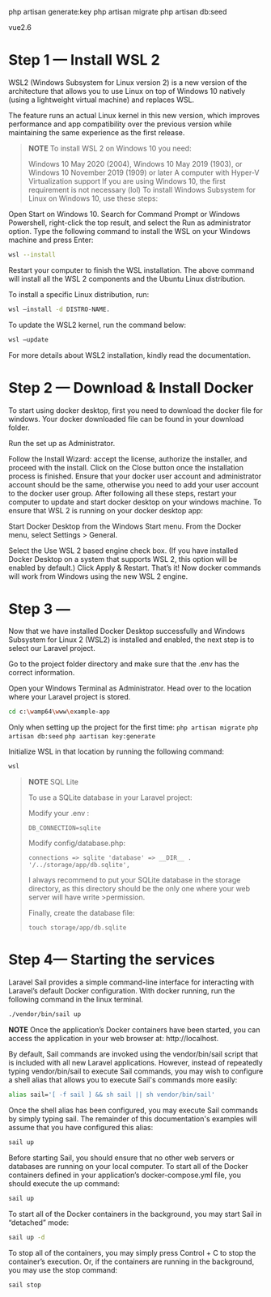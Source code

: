 php artisan generate:key
php artisan migrate
php artisan db:seed


vue2.6


# Step 1 — Install WSL 2

WSL2 (Windows Subsystem for Linux version 2) is a new version of the architecture that allows you to use Linux on top of Windows 10 natively (using a lightweight virtual machine) and replaces WSL.

The feature runs an actual Linux kernel in this new version, which improves performance and app compatibility over the previous version while maintaining the same experience as the first release.

>**NOTE**
>To install WSL 2 on Windows 10 you need:
>
>Windows 10 May 2020 (2004), Windows 10 May 2019 (1903), or Windows 10 November 2019 (1909) or later
>A computer with Hyper-V Virtualization support
>If you are using Windows 10, the first requirement is not necessary (lol)
>To install Windows Subsystem for Linux on Windows 10, use these steps:

Open Start on Windows 10.
Search for Command Prompt or Windows Powershell, right-click the top result, and select the Run as administrator option.
Type the following command to install the WSL on your Windows machine and press Enter:
```sh
wsl --install
```
Restart your computer to finish the WSL installation.
The above command will install all the WSL 2 components and the Ubuntu Linux distribution.

To install a specific Linux distribution, run:
```sh
wsl –install -d DISTRO-NAME.
```

To update the WSL2 kernel, run the command below:
```sh
wsl –update
```

For more details about WSL2 installation, kindly read the documentation.

# Step 2 — Download & Install Docker
To start using docker desktop, first you need to download the docker file for windows.
Your docker downloaded file can be found in your download folder.

Run the set up as Administrator.

Follow the Install Wizard: accept the license, authorize the installer, and proceed with the install.
Click on the Close button once the installation process is finished.
Ensure that your docker user account and administrator account should be the same, otherwise you need to add your user account to the docker user group.
After following all these steps, restart your computer to update and start docker desktop on your windows machine.
To ensure that WSL 2 is running on your docker desktop app:

Start Docker Desktop from the Windows Start menu.
From the Docker menu, select Settings > General.

Select the Use WSL 2 based engine check box. (If you have installed Docker Desktop on a system that supports WSL 2, this option will be enabled by default.)
Click Apply & Restart.
That’s it! Now docker commands will work from Windows using the new WSL 2 engine.

# Step 3 — 
Now that we have installed Docker Desktop successfully and Windows Subsystem for Linux 2 (WSL2) is installed and enabled, the next step is to select our Laravel project.

Go to the project folder directory and make sure that the .env has the correct information. 

Open your Windows Terminal as Administrator.
Head over to the location where your Laravel project is stored.
```sh
cd c:\wamp64\www\example-app
 ```
Only when setting up the project for the first time:
```php artisan migrate```
```php artisan db:seed```
```php aartisan key:generate```

Initialize WSL in that location by running the following command:
```sh
wsl
```

>**NOTE**
>SQL Lite
>
>To use a SQLite database in your Laravel project:
>
>Modify your .env :
>```
>DB_CONNECTION=sqlite
>```
>
>Modify config/database.php:
>```
>connections => sqlite 'database' => __DIR__ . '/../storage/app/db.sqlite',
>```
>I always recommend to put your SQLite database in the storage directory, as this directory should be the only one where your web server will have write >permission.
>
>Finally, create the database file:
>```
>touch storage/app/db.sqlite
>```

# Step 4— Starting the services
Laravel Sail provides a simple command-line interface for interacting with Laravel’s default Docker configuration.
With docker running, run the following command in the linux terminal.
```sh
./vendor/bin/sail up
```

**NOTE** Once the application’s Docker containers have been started, you can access the application in your web browser at: http://localhost.


By default, Sail commands are invoked using the vendor/bin/sail script that is included with all new Laravel applications. However, instead of repeatedly typing vendor/bin/sail to execute Sail commands, you may wish to configure a shell alias that allows you to execute Sail's commands more easily:
```sh
alias sail='[ -f sail ] && sh sail || sh vendor/bin/sail'
```


Once the shell alias has been configured, you may execute Sail commands by simply typing sail. The remainder of this documentation's examples will assume that you have configured this alias:
```sh
sail up
```

Before starting Sail, you should ensure that no other web servers or databases are running on your local computer. To start all of the Docker containers defined in your application’s docker-compose.yml file, you should execute the up command:
```sh
sail up
```

To start all of the Docker containers in the background, you may start Sail in “detached” mode:
```sh
sail up -d
```

To stop all of the containers, you may simply press Control + C to stop the container’s execution. Or, if the containers are running in the background, you may use the stop command:
```sh
sail stop
```
